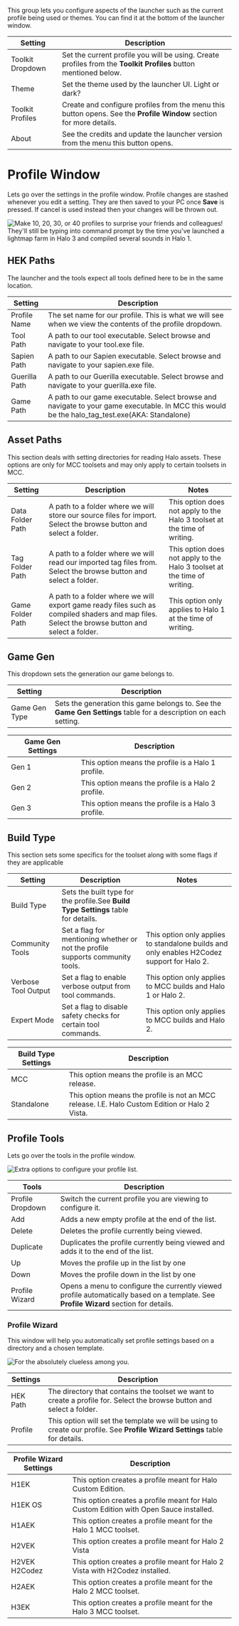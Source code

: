 This group lets you configure aspects of the launcher such as the current profile being used or themes. You can find it at the bottom of the launcher window.

| Setting          | Description
|----------------- | -------------------------------------------------------------------------------------------------------------------
| Toolkit Dropdown | Set the current profile you will be using. Create profiles from the **Toolkit Profiles** button mentioned below.
| Theme            | Set the theme used by the launcher UI. Light or dark?
| Toolkit Profiles | Create and configure profiles from the menu this button opens. See the **Profile Window** section for more details.
| About            | See the credits and update the launcher version from the menu this button opens.

# Profile Window
Lets go over the settings in the profile window. Profile changes are stashed whenever you edit a setting. They are then saved to your PC once **Save** is pressed. If cancel is used instead then your changes will be thrown out.

![](profile_settings.jpg "Make 10, 20, 30, or 40 profiles to surprise your friends and colleagues! They'll still be typing into command prompt by the time you've launched a lightmap farm in Halo 3 and compiled several sounds in Halo 1.")

## HEK Paths
The launcher and the tools expect all tools defined here to be in the same location.

| Setting       | Description
|-------------- | ----------------------------------------------------------------------------------------------------------------------------------------------
| Profile Name  | The set name for our profile. This is what we will see when we view the contents of the profile dropdown.
| Tool Path     | A path to our tool executable. Select browse and navigate to your tool.exe file.
| Sapien Path   | A path to our Sapien executable. Select browse and navigate to your sapien.exe file.
| Guerilla Path | A path to our Guerilla executable. Select browse and navigate to your guerilla.exe file.
| Game Path     | A path to our game executable. Select browse and navigate to your game executable. In MCC this would be the halo_tag_test.exe(AKA: Standalone)

## Asset Paths
This section deals with setting directories for reading Halo assets. These options are only for MCC toolsets and may only apply to certain toolsets in MCC.

| Setting          | Description                                                                                                                                    | Notes
|----------------- | ---------------------------------------------------------------------------------------------------------------------------------------------- | ------------------------------------------------------------------------
| Data Folder Path | A path to a folder where we will store our source files for import. Select the browse button and select a folder.                              | This option does not apply to the Halo 3 toolset at the time of writing.
| Tag Folder Path  | A path to a folder where we will read our imported tag files from. Select the browse button and select a folder.                               | This option does not apply to the Halo 3 toolset at the time of writing.
| Game Folder Path | A path to a folder where we will export game ready files such as compiled shaders and map files. Select the browse button and select a folder. | This option only applies to Halo 1 at the time of writing.

## Game Gen
This dropdown sets the generation our game belongs to.

| Setting       | Description
|-------------- | --------------------------------------------------------------------------------------------------------
| Game Gen Type | Sets the generation this game belongs to. See the **Game Gen Settings** table for a description on each setting.

| Game Gen Settings | Description
|------------------ | --------------------------------------------------
| Gen 1             | This option means the profile is a Halo 1 profile.
| Gen 2             | This option means the profile is a Halo 2 profile.
| Gen 3             | This option means the profile is a Halo 3 profile.

## Build Type
This section sets some specifics for the toolset along with some flags if they are applicable

| Setting             | Description                                                                        | Notes
|-------------------- | ---------------------------------------------------------------------------------- | ------------------------------------------------------------------------------------------
| Build Type          | Sets the built type for the profile.See **Build Type Settings** table for details. |
| Community Tools     | Set a flag for mentioning whether or not the profile supports community tools.     | This option only applies to standalone builds and only enables H2Codez support for Halo 2.
| Verbose Tool Output | Set a flag to enable verbose output from tool commands.                            | This option only applies to MCC builds and Halo 1 or Halo 2.
| Expert Mode         | Set a flag to disable safety checks for certain tool commands.                     | This option only applies to MCC builds and Halo 2.

| Build Type Settings | Description
|-------------------- | ----------------------------------------------------------------------------------------------
| MCC                 | This option means the profile is an MCC release.
| Standalone          | This option means the profile is not an MCC release. I.E. Halo Custom Edition or Halo 2 Vista.

## Profile Tools
Lets go over the tools in the profile window.

![](profile_tools.jpg "Extra options to configure your profile list.")

| Tools            | Description
|----------------- | -------------------------------------------------------------------------------------------------------------------------------------
| Profile Dropdown | Switch the current profile you are viewing to configure it.
| Add              | Adds a new empty profile at the end of the list.
| Delete           | Deletes the profile currently being viewed.
| Duplicate        | Duplicates the profile currently being viewed and adds it to the end of the list.
| Up               | Moves the profile up in the list by one
| Down             | Moves the profile down in the list by one
| Profile Wizard   | Opens a menu to configure the currently viewed profile automatically based on a template. See **Profile Wizard** section for details.

### Profile Wizard
This window will help you automatically set profile settings based on a directory and a chosen template.

![](profile_wizard.jpg "For the absolutely clueless among you.")

| Settings | Description
|--------- | ----------------------------------------------------------------------------------------------------------------------------
| HEK Path | The directory that contains the toolset we want to create a profile for. Select the browse button and select a folder.
| Profile  | This option will set the template we will be using to create our profile. See **Profile Wizard Settings** table for details.

| Profile Wizard Settings | Description
|------------------------ | --------------------------------------------------------------------------------------
| H1EK                    | This option creates a profile meant for Halo Custom Edition.
| H1EK OS                 | This option creates a profile meant for Halo Custom Edition with Open Sauce installed.
| H1AEK                   | This option creates a profile meant for the Halo 1 MCC toolset.
| H2VEK                   | This option creates a profile meant for Halo 2 Vista
| H2VEK H2Codez           | This option creates a profile meant for Halo 2 Vista with H2Codez installed.
| H2AEK                   | This option creates a profile meant for the Halo 2 MCC toolset.
| H3EK                    | This option creates a profile meant for the Halo 3 MCC toolset.
